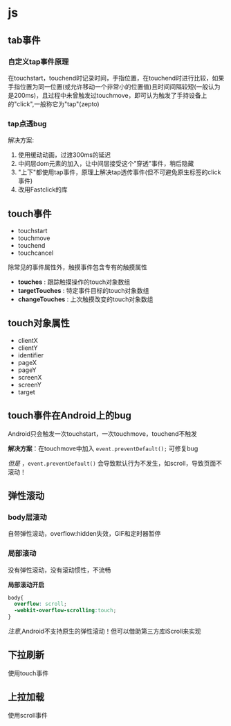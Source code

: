 # js
## tab事件
### 自定义tap事件原理
在touchstart，touchend时记录时间，手指位置，在touchend时进行比较，如果手指位置为同一位置(或允许移动一个非常小的位置值)且时间间隔较短(一般认为是200ms)，且过程中未曾触发过touchmove，即可认为触发了手持设备上的"click",一般称它为"tap"(zepto)

### tap点透bug
解决方案:
1. 使用缓动动画，过渡300ms的延迟
2. 中间层dom元素的加入，让中间层接受这个"穿透"事件，稍后隐藏
3. "上下"都使用tap事件，原理上解决tap透传事件(但不可避免原生标签的click事件)
4. 改用Fastclick的库

## touch事件
- touchstart
- touchmove
- touchend
- touchcancel

除常见的事件属性外，触摸事件包含专有的触摸属性
- **touches** : 跟踪触摸操作的touch对象数组
- **targetTouches** : 特定事件目标的touch对象数组
- **changeTouches** : 上次触摸改变的touch对象数组

## touch对象属性
- clientX
- clientY
- identifier
- pageX
- pageY
- screenX
- screenY
- target

## touch事件在Android上的bug
Android只会触发一次touchstart，一次touchmove，touchend不触发

**解决方案**：在touchmove中加入 `event.preventDefault();` 可修复bug

_但是_ ，`event.preventDefault()` 会导致默认行为不发生，如scroll，导致页面不滚动！

## 弹性滚动
### body层滚动
自带弹性滚动，overflow:hidden失效，GIF和定时器暂停

### 局部滚动
没有弹性滚动，没有滚动惯性，不流畅

**局部滚动开启**

```css
body{
  overflow: scroll;
  -webkit-overflow-scrolling:touch;
}
```

_注意_,Android不支持原生的弹性滚动！但可以借助第三方库iScroll来实现

## 下拉刷新
使用touch事件

## 上拉加载
使用scroll事件
